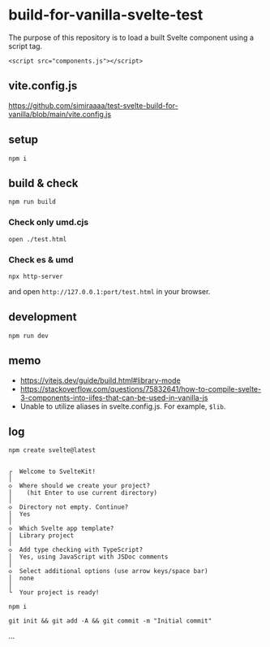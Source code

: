 # build-for-vanilla-svelte-test

The purpose of this repository is to load a built Svelte component using a script tag.

`<script src="components.js"></script>`

## vite.config.js

https://github.com/simiraaaa/test-svelte-build-for-vanilla/blob/main/vite.config.js

## setup

```
npm i

```

## build & check

```
npm run build
```

### Check only umd.cjs

```
open ./test.html
```

### Check es & umd

```
npx http-server
```

and open `http://127.0.0.1:port/test.html` in your browser.

## development

```
npm run dev
```

## memo

- https://vitejs.dev/guide/build.html#library-mode
- https://stackoverflow.com/questions/75832641/how-to-compile-svelte-3-components-into-iifes-that-can-be-used-in-vanilla-js
- Unable to utilize aliases in svelte.config.js. For example, `$lib`.

## log

```
npm create svelte@latest      

```

```

┌  Welcome to SvelteKit!
│
◇  Where should we create your project?
│    (hit Enter to use current directory)
│
◇  Directory not empty. Continue?
│  Yes
│
◇  Which Svelte app template?
│  Library project
│
◇  Add type checking with TypeScript?
│  Yes, using JavaScript with JSDoc comments
│
◇  Select additional options (use arrow keys/space bar)
│  none
│
└  Your project is ready!

```

```
npm i
```

```
git init && git add -A && git commit -m "Initial commit"
```


...
